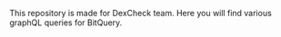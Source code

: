 This repository is made for DexCheck team.
Here you will find various graphQL queries for BitQuery.
